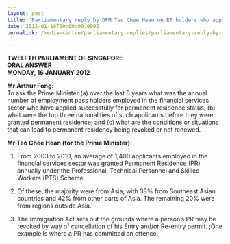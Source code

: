 ```yaml
---
layout: post
title: 'Parliamentary reply by DPM Teo Chee Hean on EP holders who applied for PR'
date: 2012-01-16T00:00:00.000Z
permalink: /media-centre/parliamentary-replies/parliamentary-reply-by-dpm-teo-chee-hean-on-ep-holders-who-applied-for-pr/

---
```


**TWELFTH PARLIAMENT OF SINGAPORE  
ORAL ANSWER  
MONDAY, 16 JANUARY 2012**

**Mr Arthur Fong:**  
To ask the Prime Minister (a) over the last 8 years what was the annual number of employment pass holders employed in the financial services sector who have applied successfully for permanent residence status; (b) what were the top three nationalities of such applicants before they were granted permanent residence; and (c) what are the conditions or situations that can lead to permanent residency being revoked or not renewed.

**Mr Teo Chee Hean (for the Prime Minister):** 

1. From 2003 to 2010, an average of 1,400 applicants employed in the financial services sector was granted Permanent Residence (PR) annually under the Professional, Technical Personnel and Skilled Workers (PTS) Scheme.

2. Of these, the majority were from Asia, with 38% from Southeast Asian countries and 42% from other parts of Asia. The remaining 20% were from regions outside Asia.

3. The Immigration Act sets out the grounds where a person’s PR may be revoked by way of cancellation of his Entry and/or Re-entry permit. ;One example is where a PR has committed an offence.

